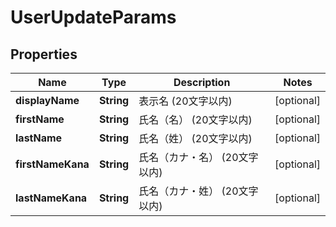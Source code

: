 

# UserUpdateParams

## Properties

Name | Type | Description | Notes
------------ | ------------- | ------------- | -------------
**displayName** | **String** | 表示名 (20文字以内) |  [optional]
**firstName** | **String** | 氏名（名） (20文字以内) |  [optional]
**lastName** | **String** | 氏名（姓） (20文字以内) |  [optional]
**firstNameKana** | **String** | 氏名（カナ・名） (20文字以内) |  [optional]
**lastNameKana** | **String** | 氏名（カナ・姓） (20文字以内) |  [optional]



